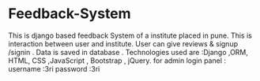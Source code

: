 # Feedback-System
This is django based feedback System of a institute placed in pune.
This is interaction between user and institute.
User can give reviews  & signup /signin  .
Data is saved in database .
Technologies used are :Django ,ORM,   HTML, CSS ,JavaScript , Bootstrap , jQuery.
for admin login panel :
          username :3ri 
          password :3ri
